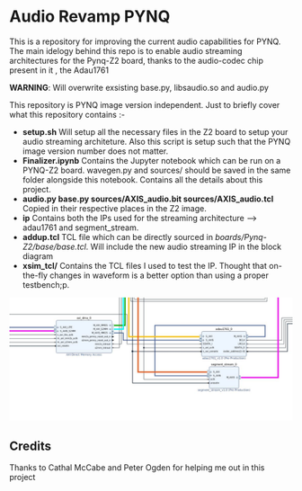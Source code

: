 # Audio Revamp PYNQ
This is a repository for improving the current audio capabilities for PYNQ. The main idelogy behind this repo is to enable audio streaming architectures for the Pynq-Z2 board, thanks to the audio-codec chip present in it , the Adau1761

**WARNING**: Will overwrite exsisting base.py, libsaudio.so and audio.py

This repository is PYNQ image version independent. Just to briefly cover what this repository contains :-

* **setup.sh** Will setup all the necessary files in the Z2 board to setup your audio streaming architeture. Also this script is setup such that the PYNQ image version number does not matter. 
* **Finalizer.ipynb** Contains the Jupyter notebook which can be run on a PYNQ-Z2 board. wavegen.py and sources/ should be saved in the same folder alongside this notebook. Contains all the details about this project.
* **audio.py base.py sources/AXIS_audio.bit sources/AXIS_audio.tcl** Copied in their respective places in the Z2 image.
* **ip** Contains both the IPs used for the streaming architecture --> adau1761 and segment_stream.
* **addup.tcl** TCL file which can be directly sourced in *boards/Pynq-Z2/base/base.tcl*. Will include the new audio streaming IP in the block diagram
* **xsim_tcl/** Contains the TCL files I used to test the IP. Thought that on-the-fly changes in waveform is a better option than using a proper testbench;p.

![Snapshot from the bd](https://github.com/wady101/PYNQ_Z2-Audio/blob/master/img/readme1.JPG "Snapshot od the BD")

## Credits
Thanks to Cathal McCabe and Peter Ogden for helping me out in this project
